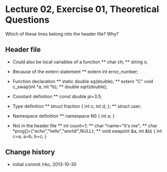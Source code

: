 Lecture 02, Exercise 01, Theoretical Questions
==============================================

Which of these lines belong into the header file? Why?


Header file
-----------

* Could also be local variables of a function
** char ch;
** string s;

* Because of the extern statement
** extern int error_number;

* Function declaration
** static double sq(double);
** extern "C" void c_swap(int *a, int *b);
** double sqrt(double);

* Constant definition
** const double pi=3.5;

* Type definition
** struct fraction { int c; int d; };
** struct user;

* Namespace definition
** namespace NS { int a; }

* Not in the header file
** int count=1;
** char *name="It's me";
** char *prog[]={"echo","hello","world!",NULL};
** void swap(int &a, int &b) { int c=a; a=b; b=c; } 


Change history
--------------

* Initial commit /rko, 2013-10-30
